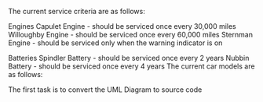 
The current service criteria are as follows:

Engines
Capulet Engine - should be serviced once every 30,000 miles
Willoughby Engine - should be serviced once every 60,000 miles
Sternman Engine - should be serviced only when the warning indicator is on

Batteries
Spindler Battery - should be serviced once every 2 years
Nubbin Battery - should be serviced once every 4 years
The current car models are as follows:

The first task is to convert the UML Diagram to source code
